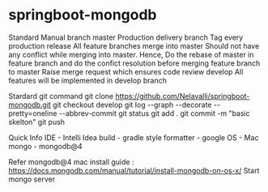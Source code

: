# springboot-mongodb
Standard Manual
  branch
    master
      Production delivery branch
      Tag every production release
      All feature branches merge into master
      Should not have any conflict while merging into master. Hence, Do the rebase of master in feature branch and do the confict resolution before merging feature branch to master
      Raise merge request which ensures code review
    develop
      All features will be implemented in develop branch

Stardard git command
  git clone https://github.com/Nelavalli/springboot-mongodb.git
  git checkout develop
  git log --graph --decorate --pretty=oneline --abbrev-commit
  git status
  git add .
  git commit -m "basic skelton"
  git push

Quick Info
  IDE - Intelli Idea
  build - gradle
  style formatter - google
  OS - Mac
  mongo - mongodb@4

Refer mongodb@4 mac install guide : https://docs.mongodb.com/manual/tutorial/install-mongodb-on-os-x/
Start mongo server

